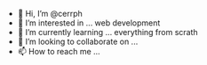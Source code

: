 - 👋 Hi, I’m @cerrph
- 👀 I’m interested in ... web development
- 🌱 I’m currently learning ... everything from scrath
- 💞️ I’m looking to collaborate on ...
- 📫 How to reach me ...

<!---
cerrph/cerrph is a ✨ special ✨ repository because its `README.md` (this file) appears on your GitHub profile.
You can click the Preview link to take a look at your changes.
--->
